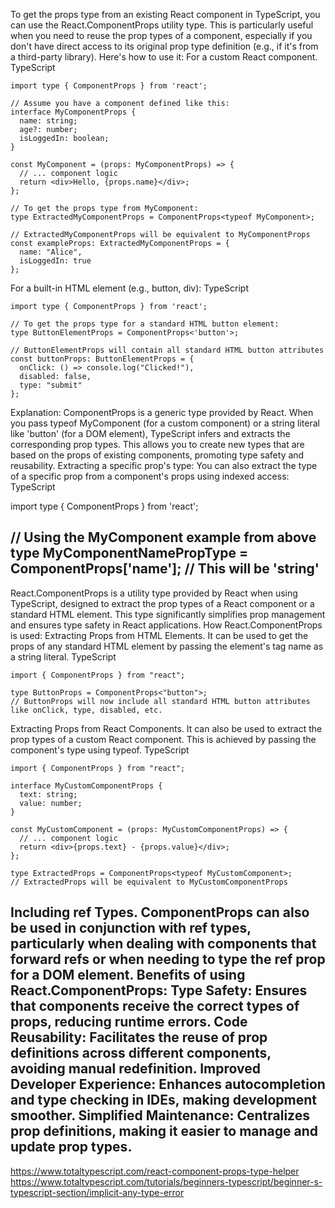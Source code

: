 To get the props type from an existing React component in TypeScript, you can use the React.ComponentProps utility type. This is particularly useful when you need to reuse the prop types of a component, especially if you don't have direct access to its original prop type definition (e.g., if it's from a third-party library).
Here's how to use it: For a custom React component.
TypeScript

    import type { ComponentProps } from 'react';

    // Assume you have a component defined like this:
    interface MyComponentProps {
      name: string;
      age?: number;
      isLoggedIn: boolean;
    }

    const MyComponent = (props: MyComponentProps) => {
      // ... component logic
      return <div>Hello, {props.name}</div>;
    };

    // To get the props type from MyComponent:
    type ExtractedMyComponentProps = ComponentProps<typeof MyComponent>;

    // ExtractedMyComponentProps will be equivalent to MyComponentProps
    const exampleProps: ExtractedMyComponentProps = {
      name: "Alice",
      isLoggedIn: true
    };
For a built-in HTML element (e.g., button, div):
TypeScript

    import type { ComponentProps } from 'react';

    // To get the props type for a standard HTML button element:
    type ButtonElementProps = ComponentProps<'button'>;

    // ButtonElementProps will contain all standard HTML button attributes
    const buttonProps: ButtonElementProps = {
      onClick: () => console.log("Clicked!"),
      disabled: false,
      type: "submit"
    };
Explanation:
ComponentProps<T> is a generic type provided by React.
When you pass typeof MyComponent (for a custom component) or a string literal like 'button' (for a DOM element), TypeScript infers and extracts the corresponding prop types.
This allows you to create new types that are based on the props of existing components, promoting type safety and reusability.
Extracting a specific prop's type:
You can also extract the type of a specific prop from a component's props using indexed access:
TypeScript

import type { ComponentProps } from 'react';

// Using the MyComponent example from above
type MyComponentNamePropType = ComponentProps<typeof MyComponent>['name']; // This will be 'string'
----------------------------
React.ComponentProps is a utility type provided by React when using TypeScript, designed to extract the prop types of a React component or a standard HTML element. This type significantly simplifies prop management and ensures type safety in React applications.
How React.ComponentProps is used:
Extracting Props from HTML Elements.
It can be used to get the props of any standard HTML element by passing the element's tag name as a string literal.
TypeScript

    import { ComponentProps } from "react";

    type ButtonProps = ComponentProps<"button">;
    // ButtonProps will now include all standard HTML button attributes like onClick, type, disabled, etc.
Extracting Props from React Components.
It can also be used to extract the prop types of a custom React component. This is achieved by passing the component's type using typeof.
TypeScript

    import { ComponentProps } from "react";

    interface MyCustomComponentProps {
      text: string;
      value: number;
    }

    const MyCustomComponent = (props: MyCustomComponentProps) => {
      // ... component logic
      return <div>{props.text} - {props.value}</div>;
    };

    type ExtractedProps = ComponentProps<typeof MyCustomComponent>;
    // ExtractedProps will be equivalent to MyCustomComponentProps
Including ref Types.
ComponentProps can also be used in conjunction with ref types, particularly when dealing with components that forward refs or when needing to type the ref prop for a DOM element.
Benefits of using React.ComponentProps:
Type Safety: Ensures that components receive the correct types of props, reducing runtime errors.
Code Reusability: Facilitates the reuse of prop definitions across different components, avoiding manual redefinition.
Improved Developer Experience: Enhances autocompletion and type checking in IDEs, making development smoother.
Simplified Maintenance: Centralizes prop definitions, making it easier to manage and update prop types.
--
https://www.totaltypescript.com/react-component-props-type-helper
https://www.totaltypescript.com/tutorials/beginners-typescript/beginner-s-typescript-section/implicit-any-type-error
